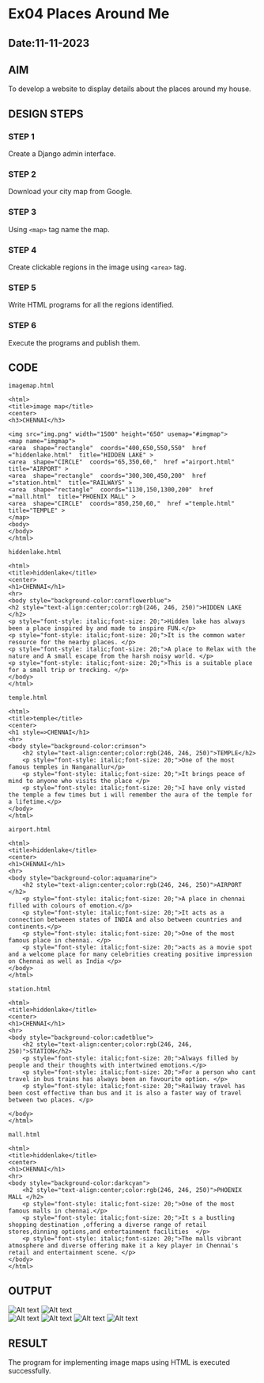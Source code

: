 # Ex04 Places Around Me
## Date:11-11-2023
## AIM
To develop a website to display details about the places around my house.

## DESIGN STEPS

### STEP 1
Create a Django admin interface.

### STEP 2
Download your city map from Google.

### STEP 3
Using ```<map>``` tag name the map.

### STEP 4
Create clickable regions in the image using ```<area>``` tag.

### STEP 5
Write HTML programs for all the regions identified.

### STEP 6
Execute the programs and publish them.

## CODE
```
imagemap.html

<html>
<title>image map</title>
<center>
<h3>CHENNAI</h3>

<img src="img.png" width="1500" height="650" usemap="#imgmap">
<map name="imgmap">
<area  shape="rectangle"  coords="400,650,550,550"  href ="hiddenlake.html"  title="HIDDEN LAKE" >
<area  shape="CIRCLE"  coords="65,350,60,"  href ="airport.html"  title="AIRPORT" >
<area  shape="rectangle"  coords="300,300,450,200"  href ="station.html"  title="RAILWAYS" >
<area  shape="rectangle"  coords="1130,150,1300,200"  href ="mall.html"  title="PHOENIX MALL" >
<area  shape="CIRCLE"  coords="850,250,60,"  href ="temple.html"  title="TEMPLE" >
</map>
<body>
</body>
</html>

hiddenlake.html

<html>
<title>hiddenlake</title>
<center>
<h1>CHENNAI</h1>
<hr>
<body style="background-color:cornflowerblue">
<h2 style="text-align:center;color:rgb(246, 246, 250)">HIDDEN LAKE </h2>
<p style="font-style: italic;font-size: 20;">Hidden lake has always been a place inspired by and made to inspire FUN.</p>
<p style="font-style: italic;font-size: 20;">It is the common water resource for the nearby places. </p>
<p style="font-style: italic;font-size: 20;">A place to Relax with the nature and A small escape from the harsh noisy world. </p>
<p style="font-style: italic;font-size: 20;">This is a suitable place for a small trip or trecking. </p>
</body>
</html>

temple.html

<html>
<title>temple</title>
<center>
<h1 style=>CHENNAI</h1>
<hr>
<body style="background-color:crimson">
    <h2 style="text-align:center;color:rgb(246, 246, 250)">TEMPLE</h2>
    <p style="font-style: italic;font-size: 20;">One of the most famous temples in Nanganallur</p>
    <p style="font-style: italic;font-size: 20;">It brings peace of mind to anyone who visits the place </p>
    <p style="font-style: italic;font-size: 20;">I have only visted the temple a few times but i will remember the aura of the temple for a lifetime.</p>
</body>
</html>

airport.html

<html>
<title>hiddenlake</title>
<center>
<h1>CHENNAI</h1>
<hr>
<body style="background-color:aquamarine">
    <h2 style="text-align:center;color:rgb(246, 246, 250)">AIRPORT </h2>
    <p style="font-style: italic;font-size: 20;">A place in chennai filled with colours of emotion.</p>
    <p style="font-style: italic;font-size: 20;">It acts as a connection betweeen states of INDIA and also between countries and continents.</p>
    <p style="font-style: italic;font-size: 20;">One of the most famous place in chennai. </p>
    <p style="font-style: italic;font-size: 20;">acts as a movie spot and a welcome place for many celebrities creating positive impression on Chennai as well as India </p>
</body>
</html>

station.html

<html>
<title>hiddenlake</title>
<center>
<h1>CHENNAI</h1>
<hr>
<body style="background-color:cadetblue">
    <h2 style="text-align:center;color:rgb(246, 246, 250)">STATION</h2>
    <p style="font-style: italic;font-size: 20;">Always filled by people and their thoughts with intertwined emotions.</p>
    <p style="font-style: italic;font-size: 20;">For a person who cant travel in bus trains has always been an favourite option. </p>
    <p style="font-style: italic;font-size: 20;">Railway travel has been cost effective than bus and it is also a faster way of travel between two places. </p>

</body>
</html>

mall.html

<html>
<title>hiddenlake</title>
<center>
<h1>CHENNAI</h1>
<hr>
<body style="background-color:darkcyan">
    <h2 style="text-align:center;color:rgb(246, 246, 250)">PHOENIX MALL </h2>
    <p style="font-style: italic;font-size: 20;">One of the most famous malls in chennai.</p>
    <p style="font-style: italic;font-size: 20;">It s a bustling shopping destination ,offering a diverse range of retail stores,dinning options,and entertainment facilities  </p>
    <p style="font-style: italic;font-size: 20;">The malls vibrant atmosphere and diverse offering make it a key player in Chennai's retail and entertainment scene. </p>
</body>
</html>
```

## OUTPUT
![Alt text](<Screenshot 2023-11-15 094702.png>)
![Alt text](<Screenshot 2023-11-15 095056.png>)  
![Alt text](<Screenshot 2023-11-15 094715.png>) 
![Alt text](<Screenshot 2023-11-15 094940.png>)
 ![Alt text](<Screenshot 2023-11-15 094959.png>) 
 ![Alt text](<Screenshot 2023-11-15 095015.png>)

## RESULT
The program for implementing image maps using HTML is executed successfully.
